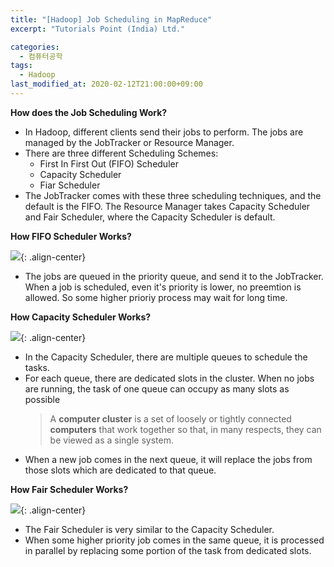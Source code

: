 ```yaml
---
title: "[Hadoop] Job Scheduling in MapReduce"
excerpt: "Tutorials Point (India) Ltd."

categories:
  - 컴퓨터공학
tags:
  - Hadoop
last_modified_at: 2020-02-12T21:00:00+09:00
---  
```


**How does the Job Scheduling Work?**  

  - In Hadoop, different clients send their jobs to perform. The jobs are managed by the JobTracker or Resource Manager.
  - There are three different Scheduling Schemes:
    - First In First Out (FIFO) Scheduler
    - Capacity Scheduler
    - Fiar Scheduler
  - The JobTracker comes with these three scheduling techniques, and the default is the FIFO. The Resource Manager takes Capacity Scheduler and Fair Scheduler, where the Capacity Scheduler is default.  

**How FIFO Scheduler Works?**  

![](https://eliotjang.github.io/assets/images/hadoop/fifo-scheduler.png){: .align-center}  

  - The jobs are queued in the priority queue, and send it to the JobTracker. When a job is scheduled, even it's priority is lower, no preemtion is allowed. So some higher prioriy process may wait for long time.  


**How Capacity Scheduler Works?**  

  ![](https://eliotjang.github.io/assets/images/hadoop/capacity-scheduler.png){: .align-center}  

  - In the Capacity Scheduler, there are multiple queues to schedule the tasks.
  - For each queue, there are dedicated slots in the cluster. When no jobs are running, the task of one queue can occupy as many slots as possible  
    >A **computer cluster** is a set of loosely or tightly connected **computers** that work together so that, in many respects, they can be viewed as a single system.
  - When a new job comes in the next queue, it will replace the jobs from those slots which are dedicated to that queue.  


**How Fair Scheduler Works?**  

![](https://eliotjang.github.io/assets/images/hadoop/fair-scheduler.png){: .align-center}  

  - The Fair Scheduler is very similar to the Capacity Scheduler.
  - When some higher priority job comes in the same queue, it is processed in parallel by replacing some portion of the task from dedicated slots.  


